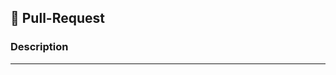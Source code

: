 ## 🚀 Pull-Request

### Description
<!-- Provide a clear description about your awesome pull request -->
<!-- Tell us all about your new feature, improvement, or bug fix -->

---
